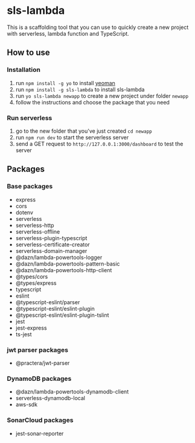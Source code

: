 # sls-lambda
This is a scaffolding tool that you can use to quickly create a new project with serverless, lambda function and TypeScript.

## How to use

### Installation
1. run `npm install -g yo` to install [yeoman](https://yeoman.io/)
1. run `npm install -g sls-lambda` to install sls-lambda
1. run `yo sls-lambda newapp` to create a new project under folder `newapp`
1. follow the instructions and choose the package that you need

### Run serverless
1. go to the new folder that you've just created `cd newapp`
1. run `npm run dev` to start the serverless server
1. send a GET request to `http://127.0.0.1:3000/dashboard` to test the server

## Packages

### Base packages
- express
- cors
- dotenv
- serverless
- serverless-http
- serverless-offline
- serverless-plugin-typescript
- serverless-certificate-creator
- serverless-domain-manager
- @dazn/lambda-powertools-logger
- @dazn/lambda-powertools-pattern-basic
- @dazn/lambda-powertools-http-client
- @types/cors
- @types/express
- typescript
- eslint
- @typescript-eslint/parser
- @typescript-eslint/eslint-plugin
- @typescript-eslint/eslint-plugin-tslint
- jest
- jest-express
- ts-jest

### jwt parser packages
- @practera/jwt-parser

### DynamoDB packages
- @dazn/lambda-powertools-dynamodb-client
- serverless-dynamodb-local
- aws-sdk

### SonarCloud packages
- jest-sonar-reporter
